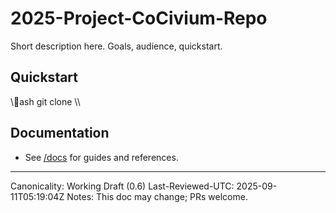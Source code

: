 ﻿# 2025-Project-CoCivium-Repo

Short description here. Goals, audience, quickstart.

## Quickstart
\\\ash
git clone <this-repo>
\\\

## Documentation
- See [/docs](./docs) for guides and references.

---
Canonicality: Working Draft (0.6)
Last-Reviewed-UTC: 2025-09-11T05:19:04Z
Notes: This doc may change; PRs welcome.